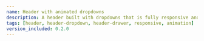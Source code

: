 ```yaml
---
name: Header with animated dropdowns
description: A header built with dropdowns that is fully responsive and animated. It has a nice hover effect and can be used in any layout.
tags: [header, header-dropdown, header-drawer, responsive, animation]
version_included: 0.2.0
---
```

